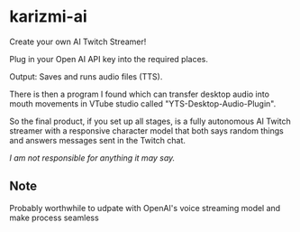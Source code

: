 # karizmi-ai
Create your own AI Twitch Streamer!

Plug in your Open AI API key into the required places.

Output: Saves and runs audio files (TTS).

There is then a program I found which can transfer desktop audio into mouth movements in VTube studio called "YTS-Desktop-Audio-Plugin". 

So the final product, if you set up all stages, is a fully autonomous AI Twitch streamer with a responsive character model that both says random things and answers messages sent in the Twitch chat. 

_I am not responsible for anything it may say._

## Note
Probably worthwhile to udpate with OpenAI's voice streaming model and make process seamless
